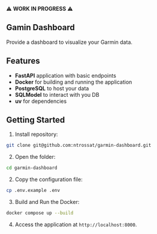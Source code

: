 :warning: **WORK IN PROGRESS** :warning:

## Gamin Dashboard

Provide a dashboard to visualize your Garmin data.

## Features

- **FastAPI** application with basic endpoints
- **Docker** for building and running the application
- **PostgreSQL** to host your data
- **SQLModel** to interact with you DB
- **uv** for dependencies


## Getting Started

1. Install repository:
```bash
git clone git@github.com:ntrossat/garmin-dashboard.git
```

2. Open the folder:
```bash
cd garmin-dashboard
```

2. Copy the configuration file:
```bash
cp .env.example .env
```

3. Build and Run the Docker:
```bash
docker compose up --build
```

4. Access the application at `http://localhost:8000`.

